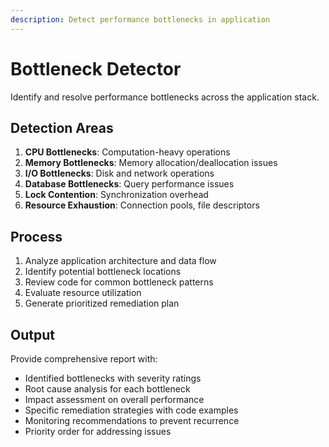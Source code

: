 ```yaml
---
description: Detect performance bottlenecks in application
---
```


# Bottleneck Detector

Identify and resolve performance bottlenecks across the application stack.

## Detection Areas

1. **CPU Bottlenecks**: Computation-heavy operations
2. **Memory Bottlenecks**: Memory allocation/deallocation issues
3. **I/O Bottlenecks**: Disk and network operations
4. **Database Bottlenecks**: Query performance issues
5. **Lock Contention**: Synchronization overhead
6. **Resource Exhaustion**: Connection pools, file descriptors

## Process

1. Analyze application architecture and data flow
2. Identify potential bottleneck locations
3. Review code for common bottleneck patterns
4. Evaluate resource utilization
5. Generate prioritized remediation plan

## Output

Provide comprehensive report with:
- Identified bottlenecks with severity ratings
- Root cause analysis for each bottleneck
- Impact assessment on overall performance
- Specific remediation strategies with code examples
- Monitoring recommendations to prevent recurrence
- Priority order for addressing issues
